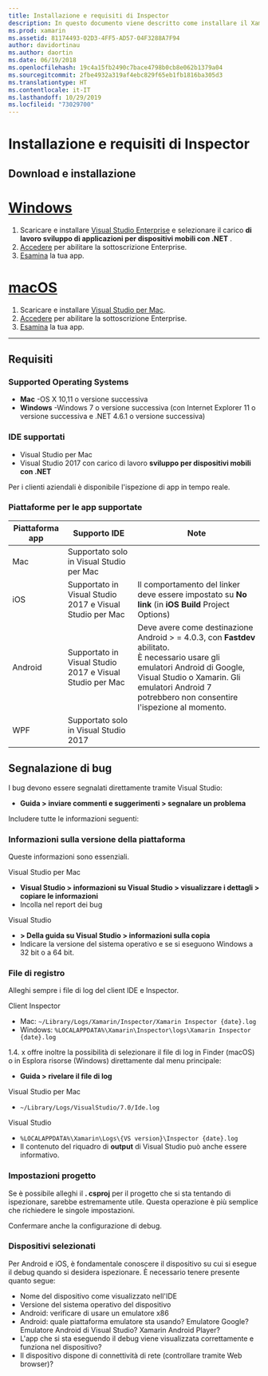 ```yaml
---
title: Installazione e requisiti di Inspector
description: In questo documento viene descritto come installare il Xamarin Inspector e vengono descritti il sistema operativo, gli IDE e le piattaforme app supportati.
ms.prod: xamarin
ms.assetid: 81174493-02D3-4FF5-AD57-04F3288A7F94
author: davidortinau
ms.author: daortin
ms.date: 06/19/2018
ms.openlocfilehash: 19c4a15fb2490c7bace4798b0cb8e062b1379a04
ms.sourcegitcommit: 2fbe4932a319af4ebc829f65eb1fb1816ba305d3
ms.translationtype: HT
ms.contentlocale: it-IT
ms.lasthandoff: 10/29/2019
ms.locfileid: "73029700"
---
```

# <a name="inspector-installation-and-requirements"></a>Installazione e requisiti di Inspector

## <a name="download-and-installation"></a>Download e installazione

# <a name="windowstabwindows"></a>[Windows](#tab/windows)

1. Scaricare e installare [Visual Studio Enterprise](https://visualstudio.microsoft.com/vs/) e selezionare il carico **di lavoro sviluppo di applicazioni per dispositivi mobili con .NET** .
1. [Accedere](https://docs.microsoft.com/visualstudio/ide/signing-in-to-visual-studio) per abilitare la sottoscrizione Enterprise.
1. [Esamina](~/tools/inspector/inspect.md) la tua app.

# <a name="macostabmacos"></a>[macOS](#tab/macos)

1. Scaricare e installare [Visual Studio per Mac](https://visualstudio.microsoft.com/vs/mac/).
1. [Accedere](https://docs.microsoft.com/visualstudio/mac/activation) per abilitare la sottoscrizione Enterprise.
1. [Esamina](~/tools/inspector/inspect.md) la tua app.

-----

## <a name="requirements"></a>Requisiti

### <a name="supported-operating-systems"></a>Supported Operating Systems

- **Mac** -OS X 10,11 o versione successiva
- **Windows** -Windows 7 o versione successiva (con Internet Explorer 11 o versione successiva e .NET 4.6.1 o versione successiva)

### <a name="supported-ides"></a>IDE supportati

- Visual Studio per Mac
- Visual Studio 2017 con carico di lavoro **sviluppo per dispositivi mobili con .NET**

Per i clienti aziendali è disponibile l'ispezione di app in tempo reale.

<a name="supported-platforms" />

### <a name="supported-app-platforms"></a>Piattaforme per le app supportate

|Piattaforma app|Supporto IDE|Note|
|--- |--- |--- |
|Mac|Supportato solo in Visual Studio per Mac|
|iOS|Supportato in Visual Studio 2017 e Visual Studio per Mac| Il comportamento del linker deve essere impostato su **No link** (in **iOS Build** Project Options) |
|Android|Supportato in Visual Studio 2017 e Visual Studio per Mac|Deve avere come destinazione Android > = 4.0.3, con **Fastdev** abilitato.<br />È necessario usare gli emulatori Android di Google, Visual Studio o Xamarin. Gli emulatori Android 7 potrebbero non consentire l'ispezione al momento.|
|WPF|Supportato solo in Visual Studio 2017|

<a name="reporting-bugs" />

## <a name="reporting-bugs"></a>Segnalazione di bug

I bug devono essere segnalati direttamente tramite Visual Studio:

- **Guida > inviare commenti e suggerimenti > segnalare un problema**

Includere tutte le informazioni seguenti:

### <a name="platform-version-information"></a>Informazioni sulla versione della piattaforma

Queste informazioni sono essenziali.

Visual Studio per Mac

- **Visual Studio > informazioni su Visual Studio > visualizzare i dettagli > copiare le informazioni**
- Incolla nel report dei bug

Visual Studio

- **> Della guida su Visual Studio > informazioni sulla copia**
- Indicare la versione del sistema operativo e se si eseguono Windows a 32 bit o a 64 bit.

### <a name="log-files"></a>File di registro

Alleghi sempre i file di log del client IDE e Inspector.

Client Inspector

- Mac: `~/Library/Logs/Xamarin/Inspector/Xamarin Inspector {date}.log`
- Windows: `%LOCALAPPDATA%\Xamarin\Inspector\logs\Xamarin Inspector {date}.log`

1.4. x offre inoltre la possibilità di selezionare il file di log in Finder (macOS) o in Esplora risorse (Windows) direttamente dal menu principale:

- **Guida > rivelare il file di log**

Visual Studio per Mac

- `~/Library/Logs/VisualStudio/7.0/Ide.log`

Visual Studio

- `%LOCALAPPDATA%\Xamarin\Logs\{VS version}\Inspector {date}.log`
- Il contenuto del riquadro di **output** di Visual Studio può anche essere informativo.

### <a name="project-settings"></a>Impostazioni progetto

Se è possibile alleghi il **. csproj** per il progetto che si sta tentando di ispezionare, sarebbe estremamente utile. Questa operazione è più semplice che richiedere le singole impostazioni.

Confermare anche la configurazione di debug.

### <a name="selected-devices"></a>Dispositivi selezionati

Per Android e iOS, è fondamentale conoscere il dispositivo su cui si esegue il debug quando si desidera ispezionare. È necessario tenere presente quanto segue:

- Nome del dispositivo come visualizzato nell'IDE
- Versione del sistema operativo del dispositivo
- Android: verificare di usare un emulatore x86
- Android: quale piattaforma emulatore sta usando? Emulatore Google? Emulatore Android di Visual Studio? Xamarin Android Player?
- L'app che si sta eseguendo il debug viene visualizzata correttamente e funziona nel dispositivo?
- Il dispositivo dispone di connettività di rete (controllare tramite Web browser)?

[client-bugs]: https://github.com/Microsoft/workbooks/issues/new
